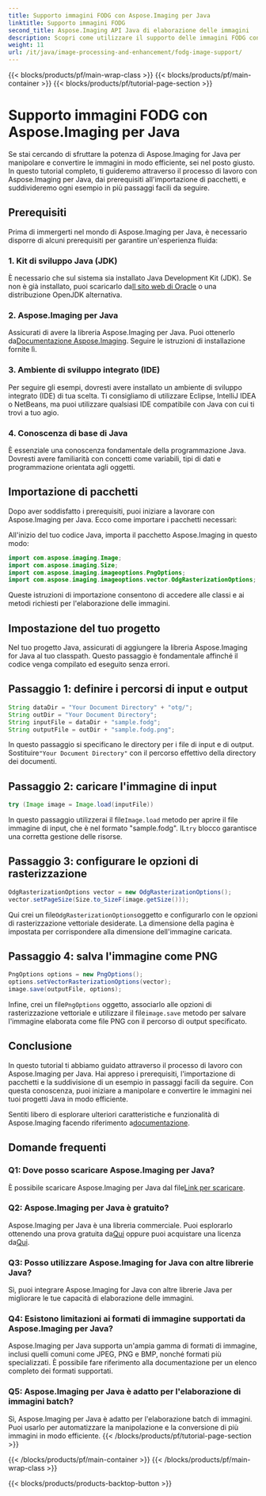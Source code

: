 ```yaml
---
title: Supporto immagini FODG con Aspose.Imaging per Java
linktitle: Supporto immagini FODG
second_title: Aspose.Imaging API Java di elaborazione delle immagini
description: Scopri come utilizzare il supporto delle immagini FODG con Aspose.Imaging per Java. Una potente libreria per la manipolazione e la conversione delle immagini.
weight: 11
url: /it/java/image-processing-and-enhancement/fodg-image-support/
---
```


{{< blocks/products/pf/main-wrap-class >}}
{{< blocks/products/pf/main-container >}}
{{< blocks/products/pf/tutorial-page-section >}}

# Supporto immagini FODG con Aspose.Imaging per Java

Se stai cercando di sfruttare la potenza di Aspose.Imaging for Java per manipolare e convertire le immagini in modo efficiente, sei nel posto giusto. In questo tutorial completo, ti guideremo attraverso il processo di lavoro con Aspose.Imaging per Java, dai prerequisiti all'importazione di pacchetti, e suddivideremo ogni esempio in più passaggi facili da seguire.

## Prerequisiti

Prima di immergerti nel mondo di Aspose.Imaging per Java, è necessario disporre di alcuni prerequisiti per garantire un'esperienza fluida:

### 1. Kit di sviluppo Java (JDK)

 È necessario che sul sistema sia installato Java Development Kit (JDK). Se non è già installato, puoi scaricarlo da[Il sito web di Oracle](https://www.oracle.com/java/technologies/javase-downloads) o una distribuzione OpenJDK alternativa.

### 2. Aspose.Imaging per Java

 Assicurati di avere la libreria Aspose.Imaging per Java. Puoi ottenerlo da[Documentazione Aspose.Imaging](https://reference.aspose.com/imaging/java/). Seguire le istruzioni di installazione fornite lì.

### 3. Ambiente di sviluppo integrato (IDE)

Per seguire gli esempi, dovresti avere installato un ambiente di sviluppo integrato (IDE) di tua scelta. Ti consigliamo di utilizzare Eclipse, IntelliJ IDEA o NetBeans, ma puoi utilizzare qualsiasi IDE compatibile con Java con cui ti trovi a tuo agio.

### 4. Conoscenza di base di Java

È essenziale una conoscenza fondamentale della programmazione Java. Dovresti avere familiarità con concetti come variabili, tipi di dati e programmazione orientata agli oggetti.

## Importazione di pacchetti

Dopo aver soddisfatto i prerequisiti, puoi iniziare a lavorare con Aspose.Imaging per Java. Ecco come importare i pacchetti necessari:

All'inizio del tuo codice Java, importa il pacchetto Aspose.Imaging in questo modo:

```java
import com.aspose.imaging.Image;
import com.aspose.imaging.Size;
import com.aspose.imaging.imageoptions.PngOptions;
import com.aspose.imaging.imageoptions.vector.OdgRasterizationOptions;
```

Queste istruzioni di importazione consentono di accedere alle classi e ai metodi richiesti per l'elaborazione delle immagini.

## Impostazione del tuo progetto

Nel tuo progetto Java, assicurati di aggiungere la libreria Aspose.Imaging for Java al tuo classpath. Questo passaggio è fondamentale affinché il codice venga compilato ed eseguito senza errori.

## Passaggio 1: definire i percorsi di input e output

```java
String dataDir = "Your Document Directory" + "otg/";
String outDir = "Your Document Directory";
String inputFile = dataDir + "sample.fodg";
String outputFile = outDir + "sample.fodg.png";
```

 In questo passaggio si specificano le directory per i file di input e di output. Sostituire`"Your Document Directory"` con il percorso effettivo della directory dei documenti.

## Passaggio 2: caricare l'immagine di input

```java
try (Image image = Image.load(inputFile))
```

 In questo passaggio utilizzerai il file`Image.load` metodo per aprire il file immagine di input, che è nel formato "sample.fodg". IL`try` blocco garantisce una corretta gestione delle risorse.

## Passaggio 3: configurare le opzioni di rasterizzazione

```java
OdgRasterizationOptions vector = new OdgRasterizationOptions();
vector.setPageSize(Size.to_SizeF(image.getSize()));
```

 Qui crei un file`OdgRasterizationOptions`oggetto e configurarlo con le opzioni di rasterizzazione vettoriale desiderate. La dimensione della pagina è impostata per corrispondere alla dimensione dell'immagine caricata.

## Passaggio 4: salva l'immagine come PNG

```java
PngOptions options = new PngOptions();
options.setVectorRasterizationOptions(vector);
image.save(outputFile, options);
```

 Infine, crei un file`PngOptions` oggetto, associarlo alle opzioni di rasterizzazione vettoriale e utilizzare il file`image.save` metodo per salvare l'immagine elaborata come file PNG con il percorso di output specificato.

## Conclusione

In questo tutorial ti abbiamo guidato attraverso il processo di lavoro con Aspose.Imaging per Java. Hai appreso i prerequisiti, l'importazione di pacchetti e la suddivisione di un esempio in passaggi facili da seguire. Con questa conoscenza, puoi iniziare a manipolare e convertire le immagini nei tuoi progetti Java in modo efficiente.

 Sentiti libero di esplorare ulteriori caratteristiche e funzionalità di Aspose.Imaging facendo riferimento a[documentazione](https://reference.aspose.com/imaging/java/).

## Domande frequenti

### Q1: Dove posso scaricare Aspose.Imaging per Java?

 È possibile scaricare Aspose.Imaging per Java dal file[Link per scaricare](https://releases.aspose.com/imaging/java/).

### Q2: Aspose.Imaging per Java è gratuito?

 Aspose.Imaging per Java è una libreria commerciale. Puoi esplorarlo ottenendo una prova gratuita da[Qui](https://releases.aspose.com/) oppure puoi acquistare una licenza da[Qui](https://purchase.aspose.com/buy).

### Q3: Posso utilizzare Aspose.Imaging for Java con altre librerie Java?

Sì, puoi integrare Aspose.Imaging for Java con altre librerie Java per migliorare le tue capacità di elaborazione delle immagini.

### Q4: Esistono limitazioni ai formati di immagine supportati da Aspose.Imaging per Java?

Aspose.Imaging per Java supporta un'ampia gamma di formati di immagine, inclusi quelli comuni come JPEG, PNG e BMP, nonché formati più specializzati. È possibile fare riferimento alla documentazione per un elenco completo dei formati supportati.

### Q5: Aspose.Imaging per Java è adatto per l'elaborazione di immagini batch?

Sì, Aspose.Imaging per Java è adatto per l'elaborazione batch di immagini. Puoi usarlo per automatizzare la manipolazione e la conversione di più immagini in modo efficiente.
{{< /blocks/products/pf/tutorial-page-section >}}

{{< /blocks/products/pf/main-container >}}
{{< /blocks/products/pf/main-wrap-class >}}

{{< blocks/products/products-backtop-button >}}
